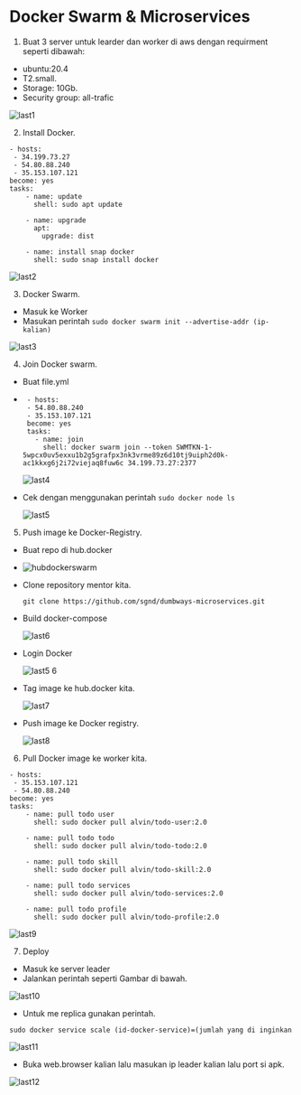 # Docker Swarm & Microservices

1. Buat 3 server untuk learder dan worker di aws dengan requirment seperti dibawah:
  
  * ubuntu:20.4
  * T2.small.
  * Storage: 10Gb.  
  * Security group: all-trafic
  
  ![last1](https://user-images.githubusercontent.com/90166916/143732491-e126f742-907f-4bbf-bfd9-54a5ce439d25.png)

2. Install Docker.

  ```
  - hosts:
   - 34.199.73.27
   - 54.80.88.240
   - 35.153.107.121
  become: yes
  tasks:
      - name: update
        shell: sudo apt update

      - name: upgrade
        apt:
          upgrade: dist

      - name: install snap docker
        shell: sudo snap install docker
  ```

  ![last2](https://user-images.githubusercontent.com/90166916/143732542-5409d847-0eb4-44f7-bdb0-8b5d1e14b9aa.png)

3. Docker Swarm. 

  * Masuk ke Worker 
  * Masukan perintah ` sudo docker swarm init --advertise-addr (ip-kalian) `
  
  ![last3](https://user-images.githubusercontent.com/90166916/143732720-bf553d46-d22e-4b11-82da-53c71cd25489.png)

4. Join Docker swarm.

  * Buat file.yml
  * 
    ```
     - hosts:
     - 54.80.88.240
     - 35.153.107.121
     become: yes
     tasks:
       - name: join
         shell: docker swarm join --token SWMTKN-1-5wpcx0uv5exxu1b2g5grafpx3nk3vrme89z6d10tj9uiph2d0k-ac1kkxg6j2i72viejaq8fuw6c 34.199.73.27:2377
    ```
    
    ![last4](https://user-images.githubusercontent.com/90166916/143732851-bd8404ea-38a9-4f04-b629-472e35fa2ed2.png)
  
  * Cek dengan menggunakan perintah `sudo docker node ls`

    ![last5](https://user-images.githubusercontent.com/90166916/143732885-03c254ae-4e9e-4da9-a7e1-850aa8861975.png)

5. Push image ke Docker-Registry.
  
  * Buat repo di hub.docker 
  
  * ![hubdockerswarm](https://user-images.githubusercontent.com/90166916/143732931-548f932a-6e96-41b3-9bb1-798cdee9c522.png)
  
  * Clone repository mentor kita. 
    
    `git clone https://github.com/sgnd/dumbways-microservices.git`
   
  * Build docker-compose 

    ![last6](https://user-images.githubusercontent.com/90166916/143733120-ca72360f-b781-480f-8ee0-abf188db28f2.png)
  * Login Docker

    ![last5 6](https://user-images.githubusercontent.com/90166916/143733179-f327617d-7617-4f4c-acb8-f6386bdcc483.png)

  * Tag image ke hub.docker kita.

    ![last7](https://user-images.githubusercontent.com/90166916/143733119-894bdda6-8258-4513-b733-eb2a3d1f52ed.png)
    
  * Push image ke Docker registry.

    ![last8](https://user-images.githubusercontent.com/90166916/143733117-cef2c8ea-8109-4f50-ac52-a4a104e3db50.png)
  
6. Pull Docker image ke worker kita.

  ```
  - hosts:
   - 35.153.107.121
   - 54.80.88.240
  become: yes
  tasks:
      - name: pull todo user
        shell: sudo docker pull alvin/todo-user:2.0

      - name: pull todo todo
        shell: sudo docker pull alvin/todo-todo:2.0

      - name: pull todo skill
        shell: sudo docker pull alvin/todo-skill:2.0

      - name: pull todo services
        shell: sudo docker pull alvin/todo-services:2.0

      - name: pull todo profile
        shell: sudo docker pull alvin/todo-profile:2.0
  ```      
  
  ![last9](https://user-images.githubusercontent.com/90166916/143733275-e4d7a63b-214c-4831-90a0-7eeb8b746ed0.png)

7. Deploy
  
  * Masuk ke server leader
  * Jalankan perintah seperti Gambar di bawah.

  ![last10](https://user-images.githubusercontent.com/90166916/143733391-f0bfb527-9b16-438b-be24-2c554a733f3d.png)

  * Untuk me replica gunakan perintah.
    
   `sudo docker service scale (id-docker-service)=(jumlah yang di inginkan`
    
  ![last11](https://user-images.githubusercontent.com/90166916/143733466-69039130-1c80-4192-ad3b-5ca6d01a5720.png)

  * Buka web.browser kalian lalu masukan ip leader kalian lalu port si apk.

  ![last12](https://user-images.githubusercontent.com/90166916/143733505-86ae940d-8bc6-4e1a-9cd3-9f1e5e3f5529.png)
